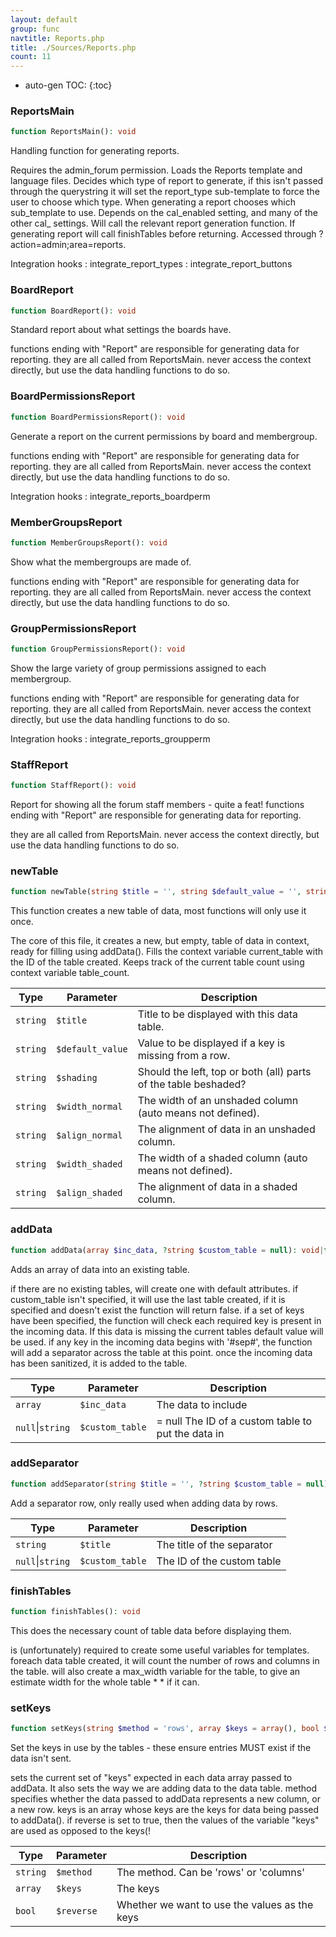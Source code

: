 ```yaml
---
layout: default
group: func
navtitle: Reports.php
title: ./Sources/Reports.php
count: 11
---
```

* auto-gen TOC:
{:toc}
### ReportsMain

```php
function ReportsMain(): void
```
Handling function for generating reports.

Requires the admin_forum permission.
Loads the Reports template and language files.
Decides which type of report to generate, if this isn't passed
through the querystring it will set the report_type sub-template to
force the user to choose which type.
When generating a report chooses which sub_template to use.
Depends on the cal_enabled setting, and many of the other cal_
settings.
Will call the relevant report generation function.
If generating report will call finishTables before returning.
Accessed through ?action=admin;area=reports.

Integration hooks
: integrate_report_types
: integrate_report_buttons

### BoardReport

```php
function BoardReport(): void
```
Standard report about what settings the boards have.

functions ending with "Report" are responsible for generating data
for reporting.
they are all called from ReportsMain.
never access the context directly, but use the data handling
functions to do so.

### BoardPermissionsReport

```php
function BoardPermissionsReport(): void
```
Generate a report on the current permissions by board and membergroup.

functions ending with "Report" are responsible for generating data
for reporting.
they are all called from ReportsMain.
never access the context directly, but use the data handling
functions to do so.

Integration hooks
: integrate_reports_boardperm

### MemberGroupsReport

```php
function MemberGroupsReport(): void
```
Show what the membergroups are made of.

functions ending with "Report" are responsible for generating data
for reporting.
they are all called from ReportsMain.
never access the context directly, but use the data handling
functions to do so.

### GroupPermissionsReport

```php
function GroupPermissionsReport(): void
```
Show the large variety of group permissions assigned to each membergroup.

functions ending with "Report" are responsible for generating data
for reporting.
they are all called from ReportsMain.
never access the context directly, but use the data handling
functions to do so.

Integration hooks
: integrate_reports_groupperm

### StaffReport

```php
function StaffReport(): void
```
Report for showing all the forum staff members - quite a feat!
functions ending with "Report" are responsible for generating data
for reporting.

they are all called from ReportsMain.
never access the context directly, but use the data handling
functions to do so.

### newTable

```php
function newTable(string $title = '', string $default_value = '', string $shading = 'all', string $width_normal = 'auto', string $align_normal = 'center', string $width_shaded = 'auto', string $align_shaded = 'auto'): void
```
This function creates a new table of data, most functions will only use it once.

The core of this file, it creates a new, but empty, table of data in
context, ready for filling using addData().
Fills the context variable current_table with the ID of the table created.
Keeps track of the current table count using context variable table_count.

Type|Parameter|Description
---|---|---
`string`|`$title`|Title to be displayed with this data table.
`string`|`$default_value`|Value to be displayed if a key is missing from a row.
`string`|`$shading`|Should the left, top or both (all) parts of the table beshaded?
`string`|`$width_normal`|The width of an unshaded column (auto means not defined).
`string`|`$align_normal`|The alignment of data in an unshaded column.
`string`|`$width_shaded`|The width of a shaded column (auto means not defined).
`string`|`$align_shaded`|The alignment of data in a shaded column.

### addData

```php
function addData(array $inc_data, ?string $custom_table = null): void|false
```
Adds an array of data into an existing table.

if there are no existing tables, will create one with default
attributes.
if custom_table isn't specified, it will use the last table created,
if it is specified and doesn't exist the function will return false.
if a set of keys have been specified, the function will check each
required key is present in the incoming data. If this data is missing
the current tables default value will be used.
if any key in the incoming data begins with '#sep#', the function
will add a separator across the table at this point.
once the incoming data has been sanitized, it is added to the table.

Type|Parameter|Description
---|---|---
`array`|`$inc_data`|The data to include
`null`&#124;`string`|`$custom_table`|= null The ID of a custom table to put the data in

### addSeparator

```php
function addSeparator(string $title = '', ?string $custom_table = null): void|bool
```
Add a separator row, only really used when adding data by rows.



Type|Parameter|Description
---|---|---
`string`|`$title`|The title of the separator
`null`&#124;`string`|`$custom_table`|The ID of the custom table

### finishTables

```php
function finishTables(): void
```
This does the necessary count of table data before displaying them.

is (unfortunately) required to create some useful variables for templates.
foreach data table created, it will count the number of rows and
columns in the table.
will also create a max_width variable for the table, to give an
estimate width for the whole table * * if it can.

### setKeys

```php
function setKeys(string $method = 'rows', array $keys = array(), bool $reverse = false): void
```
Set the keys in use by the tables - these ensure entries MUST exist if the data isn't sent.

sets the current set of "keys" expected in each data array passed to
addData. It also sets the way we are adding data to the data table.
method specifies whether the data passed to addData represents a new
column, or a new row.
keys is an array whose keys are the keys for data being passed to
addData().
if reverse is set to true, then the values of the variable "keys"
are used as opposed to the keys(!

Type|Parameter|Description
---|---|---
`string`|`$method`|The method. Can be 'rows' or 'columns'
`array`|`$keys`|The keys
`bool`|`$reverse`|Whether we want to use the values as the keys

